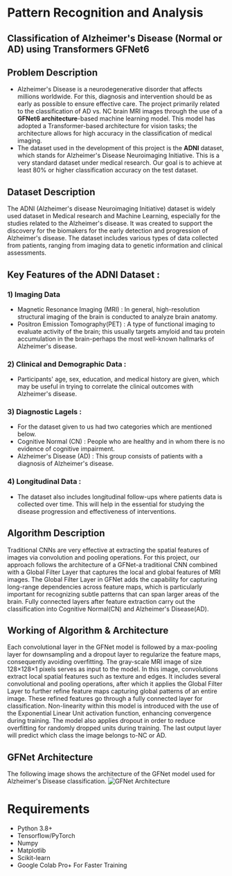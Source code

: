 
# Pattern Recognition and Analysis
## Classification of Alzheimer's Disease (Normal or AD) using Transformers GFNet6

## Problem Description
- Alzheimer's Disease is a neurodegenerative disorder that affects millions worldwide. For this, diagnosis and intervention should be as early as possible to ensure effective care. The project primarily related to the classification of AD vs. NC brain MRI images through the use of a **GFNet6 architecture**-based machine learning model. This model has adopted a Transformer-based architecture for vision tasks; the architecture allows for high accuracy in the classification of medical imaging.
- The dataset used in the development of this project is the **ADNI** dataset, which stands for Alzheimer's Disease Neuroimaging Initiative. This is a very standard dataset under medical research. Our goal is to achieve at least 80% or higher classification accuracy on the test dataset.

## Dataset Description
The ADNI (Alzheimer's disease Neuroimaging Initiative) dataset is widely used dataset in Medical research and Machine Learning, especially for the studies related to the Alzheimer's disease. It was created to support the discovery for the biomakers for the early detection and progression of Alzheimer's disease. The dataset includes various types of data collected from patients, ranging from imaging data to genetic information and clinical assessments. 

## Key Features of the ADNI Dataset : 
### 1) Imaging Data
- Magnetic Resonance Imaging (MRI) : In general, high-resolution structural imaging of the brain is conducted to analyze brain anatomy.
- Positron Emission Tomography(PET) : A type of functional imaging to evaluate activity of the brain; this usually targets amyloid and tau protein accumulation in the brain-perhaps the most well-known hallmarks of Alzheimer's disease. 

### 2) Clinical and Demographic Data : 
- Participants' age, sex, education, and medical history are given, which may be useful in trying to correlate the clinical outcomes with Alzheimer's disease.

### 3) Diagnostic Lagels : 
- For the dataset given to us had two categories which are mentioned below.
- Cognitive Normal (CN) : People who are healthy and in whom there is no evidence of cognitive impairment.
- Alzheimer's Disease (AD) : This group consists of patients with a diagnosis of Alzheimer's disease.

### 4) Longitudinal Data :
- The dataset also includes longitudinal follow-ups where patients data is collected over time. This will help in the essential for studying the disease progression and effectiveness of interventions.

## Algorithm Description
Traditional CNNs are very effective at extracting the spatial features of images via convolution and pooling operations. For this project, our approach follows the architecture of a GFNet-a traditional CNN combined with a Global Filter Layer that captures the local and global features of MRI images. The Global Filter Layer in GFNet adds the capability for capturing long-range dependencies across feature maps, which is particularly important for recognizing subtle patterns that can span larger areas of the brain. Fully connected layers after feature extraction carry out the classification into Cognitive Normal(CN) and Alzheimer's Disease(AD).

## Working of Algorithm & Architecture
Each convolutional layer in the GFNet model is followed by a max-pooling layer for downsampling and a dropout layer to regularize the feature maps, consequently avoiding overfitting. The gray-scale MRI image of size 128×128×1 pixels serves as input to the model. In this image, convolutions extract local spatial features such as texture and edges. It includes several convolutional and pooling operations, after which it applies the Global Filter Layer to further refine feature maps capturing global patterns of an entire image. These refined features go through a fully connected layer for classification. Non-linearity within this model is introduced with the use of the Exponential Linear Unit activation function, enhancing convergence during training. The model also applies dropout in order to reduce overfitting for randomly dropped units during training. The last output layer will predict which class the image belongs to-NC or AD.

## GFNet Architecture
The following image shows the architecture of the GFNet model used for Alzheimer's Disease classification.
![GFNet Architecture](https://drive.google.com/uc?export=view&id=1_MtDGSkJuh3BRswejXlqUUzrtikPBpcN)

# Requirements
- Python 3.8+
- Tensorflow/PyTorch
- Numpy
- Matplotlib
- Scikit-learn
- Google Colab Pro+ For Faster Training
